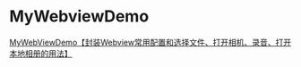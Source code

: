 # MyWebviewDemo
[MyWebViewDemo【封装Webview常用配置和选择文件、打开相机、录音、打开本地相册的用法】](https://www.cnblogs.com/whycxb/p/9298235.html)
